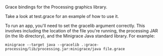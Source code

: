 Grace bindings for the Processing graphics library.

Take a look at test.grace for an example of how to use it.

To run an app, you'll need to set the gracelib argument correctly. This involves including the location of the file you're running, the processing JAR (in the lib directory), and the Minigrace Java standard library. For example:

    minigrace --target java --gracelib .:grace-processing/lib/processing.jar:minigrace/java file.grace

